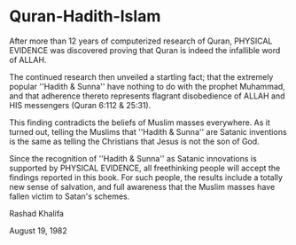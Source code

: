 # Quran-Hadith-Islam

After more than 12 years of computerized research of Quran, PHYSICAL EVIDENCE was discovered proving that Quran is indeed the infallible word of ALLAH.

The continued research then unveiled a startling fact; that the extremely popular ''Hadith & Sunna'' have nothing to do with the prophet Muhammad, and that adherence thereto represents flagrant disobedience of ALLAH and HIS messengers (Quran 6:112 & 25:31).

This finding contradicts the beliefs of Muslim masses everywhere. As it turned out, telling the Muslims that ''Hadith & Sunna'' are Satanic inventions is the same as telling the Christians that Jesus is not the son of God.

Since the recognition of ''Hadith & Sunna'' as Satanic innovations is supported by PHYSICAL EVIDENCE, all freethinking people will accept the findings reported in this book. For such people, the results include a totally new sense of salvation, and full awareness that the Muslim masses have fallen victim to Satan's schemes.

Rashad Khalifa

August 19, 1982
